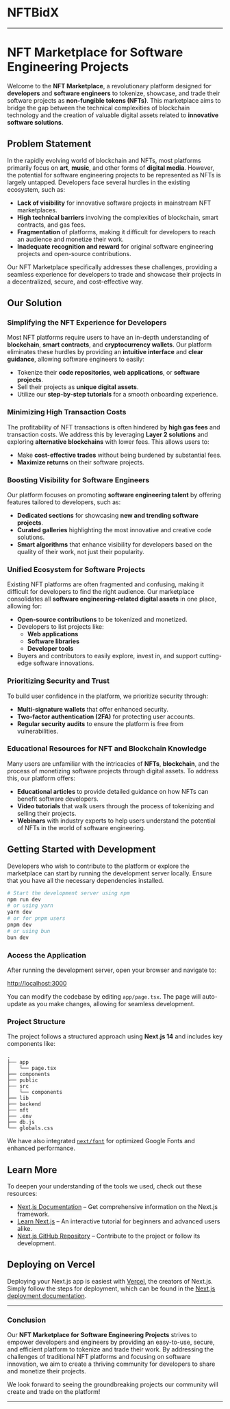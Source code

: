 # NFTBidX
---

# **NFT Marketplace for Software Engineering Projects**

Welcome to the **NFT Marketplace**, a revolutionary platform designed for **developers** and **software engineers** to tokenize, showcase, and trade their software projects as **non-fungible tokens (NFTs)**. This marketplace aims to bridge the gap between the technical complexities of blockchain technology and the creation of valuable digital assets related to **innovative software solutions**.

## **Problem Statement**

In the rapidly evolving world of blockchain and NFTs, most platforms primarily focus on **art**, **music**, and other forms of **digital media**. However, the potential for software engineering projects to be represented as NFTs is largely untapped. Developers face several hurdles in the existing ecosystem, such as:

- **Lack of visibility** for innovative software projects in mainstream NFT marketplaces.
- **High technical barriers** involving the complexities of blockchain, smart contracts, and gas fees.
- **Fragmentation** of platforms, making it difficult for developers to reach an audience and monetize their work.
- **Inadequate recognition and reward** for original software engineering projects and open-source contributions.
  
Our NFT Marketplace specifically addresses these challenges, providing a seamless experience for developers to trade and showcase their projects in a decentralized, secure, and cost-effective way.

## **Our Solution**

### **Simplifying the NFT Experience for Developers**

Most NFT platforms require users to have an in-depth understanding of **blockchain**, **smart contracts**, and **cryptocurrency wallets**. Our platform eliminates these hurdles by providing an **intuitive interface** and **clear guidance**, allowing software engineers to easily:

- Tokenize their **code repositories**, **web applications**, or **software projects**.
- Sell their projects as **unique digital assets**.
- Utilize our **step-by-step tutorials** for a smooth onboarding experience.

### **Minimizing High Transaction Costs**

The profitability of NFT transactions is often hindered by **high gas fees** and transaction costs. We address this by leveraging **Layer 2 solutions** and exploring **alternative blockchains** with lower fees. This allows users to:

- Make **cost-effective trades** without being burdened by substantial fees.
- **Maximize returns** on their software projects.

### **Boosting Visibility for Software Engineers**

Our platform focuses on promoting **software engineering talent** by offering features tailored to developers, such as:

- **Dedicated sections** for showcasing **new and trending software projects**.
- **Curated galleries** highlighting the most innovative and creative code solutions.
- **Smart algorithms** that enhance visibility for developers based on the quality of their work, not just their popularity.

### **Unified Ecosystem for Software Projects**

Existing NFT platforms are often fragmented and confusing, making it difficult for developers to find the right audience. Our marketplace consolidates all **software engineering-related digital assets** in one place, allowing for:

- **Open-source contributions** to be tokenized and monetized.
- Developers to list projects like:
  - **Web applications**
  - **Software libraries**
  - **Developer tools**
- Buyers and contributors to easily explore, invest in, and support cutting-edge software innovations.

### **Prioritizing Security and Trust**

To build user confidence in the platform, we prioritize security through:

- **Multi-signature wallets** that offer enhanced security.
- **Two-factor authentication (2FA)** for protecting user accounts.
- **Regular security audits** to ensure the platform is free from vulnerabilities.

### **Educational Resources for NFT and Blockchain Knowledge**

Many users are unfamiliar with the intricacies of **NFTs**, **blockchain**, and the process of monetizing software projects through digital assets. To address this, our platform offers:

- **Educational articles** to provide detailed guidance on how NFTs can benefit software developers.
- **Video tutorials** that walk users through the process of tokenizing and selling their projects.
- **Webinars** with industry experts to help users understand the potential of NFTs in the world of software engineering.

## **Getting Started with Development**

Developers who wish to contribute to the platform or explore the marketplace can start by running the development server locally. Ensure that you have all the necessary dependencies installed.

```bash
# Start the development server using npm
npm run dev
# or using yarn
yarn dev
# or for pnpm users
pnpm dev
# or using bun
bun dev
```

### **Access the Application**

After running the development server, open your browser and navigate to:

[http://localhost:3000](http://localhost:3000)

You can modify the codebase by editing `app/page.tsx`. The page will auto-update as you make changes, allowing for seamless development.

### **Project Structure**

The project follows a structured approach using **Next.js 14** and includes key components like:

```
.
├── app
│   └── page.tsx
├── components
├── public
├── src
│   └── components
├── lib
├── backend
├── nft
├── .env
├── db.js
└── globals.css
```

We have also integrated [`next/font`](https://nextjs.org/docs/basic-features/font-optimization) for optimized Google Fonts and enhanced performance.

## **Learn More**

To deepen your understanding of the tools we used, check out these resources:

- [Next.js Documentation](https://nextjs.org/docs) – Get comprehensive information on the Next.js framework.
- [Learn Next.js](https://nextjs.org/learn) – An interactive tutorial for beginners and advanced users alike.
- [Next.js GitHub Repository](https://github.com/vercel/next.js) – Contribute to the project or follow its development.

## **Deploying on Vercel**

Deploying your Next.js app is easiest with [Vercel](https://vercel.com/new?utm_medium=default-template&filter=next.js&utm_source=create-next-app&utm_campaign=create-next-app-readme), the creators of Next.js. Simply follow the steps for deployment, which can be found in the [Next.js deployment documentation](https://nextjs.org/docs/deployment).

---

### **Conclusion**

Our **NFT Marketplace for Software Engineering Projects** strives to empower developers and engineers by providing an easy-to-use, secure, and efficient platform to tokenize and trade their work. By addressing the challenges of traditional NFT platforms and focusing on software innovation, we aim to create a thriving community for developers to share and monetize their projects.

We look forward to seeing the groundbreaking projects our community will create and trade on the platform!

--- 
